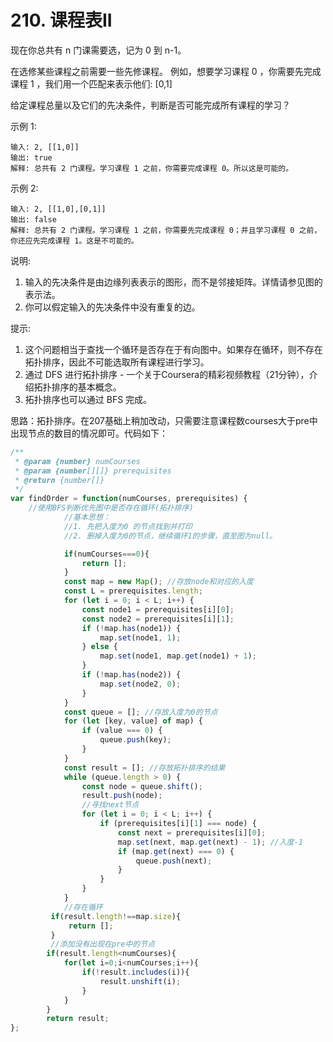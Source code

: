 #  210. 课程表II
现在你总共有 n 门课需要选，记为 0 到 n-1。

在选修某些课程之前需要一些先修课程。 例如，想要学习课程 0 ，你需要先完成课程 1 ，我们用一个匹配来表示他们: [0,1]

给定课程总量以及它们的先决条件，判断是否可能完成所有课程的学习？

示例 1:

    输入: 2, [[1,0]] 
    输出: true
    解释: 总共有 2 门课程。学习课程 1 之前，你需要完成课程 0。所以这是可能的。

示例 2:

    输入: 2, [[1,0],[0,1]]
    输出: false
    解释: 总共有 2 门课程。学习课程 1 之前，你需要先完成​课程 0；并且学习课程 0 之前，你还应先完成课程 1。这是不可能的。

说明:

1. 输入的先决条件是由边缘列表表示的图形，而不是邻接矩阵。详情请参见图的表示法。
2. 你可以假定输入的先决条件中没有重复的边。

提示:

1. 这个问题相当于查找一个循环是否存在于有向图中。如果存在循环，则不存在拓扑排序，因此不可能选取所有课程进行学习。
2. 通过 DFS 进行拓扑排序 - 一个关于Coursera的精彩视频教程（21分钟），介绍拓扑排序的基本概念。
3. 拓扑排序也可以通过 BFS 完成。 

思路：拓扑排序。在207基础上稍加改动，只需要注意课程数courses大于pre中出现节点的数目的情况即可。代码如下：  
```javascript
/**
 * @param {number} numCourses
 * @param {number[][]} prerequisites
 * @return {number[]}
 */
var findOrder = function(numCourses, prerequisites) {
    //使用BFS判断优先图中是否存在循环(拓扑排序)
            //基本思想：
            //1. 先把入度为0 的节点找到并打印
            //2. 删掉入度为0的节点，继续循环1的步骤，直至图为null。

            if(numCourses===0){
                return [];
            }
            const map = new Map(); //存放node和对应的入度
            const L = prerequisites.length;
            for (let i = 0; i < L; i++) {
                const node1 = prerequisites[i][0];
                const node2 = prerequisites[i][1];
                if (!map.has(node1)) {
                    map.set(node1, 1);
                } else {
                    map.set(node1, map.get(node1) + 1);
                }
                if (!map.has(node2)) {
                    map.set(node2, 0);
                }
            }
            const queue = []; //存放入度为0的节点
            for (let [key, value] of map) {
                if (value === 0) {
                    queue.push(key);
                }
            }
            const result = []; //存放拓扑排序的结果
            while (queue.length > 0) {
                const node = queue.shift();
                result.push(node);
                //寻找next节点
                for (let i = 0; i < L; i++) {
                    if (prerequisites[i][1] === node) {
                        const next = prerequisites[i][0];
                        map.set(next, map.get(next) - 1); //入度-1
                        if (map.get(next) === 0) {
                            queue.push(next);
                        }
                    }
                }
            }
            //存在循环
         if(result.length!==map.size){
             return [];
         }
         //添加没有出现在pre中的节点
        if(result.length<numCourses){
            for(let i=0;i<numCourses;i++){
                if(!result.includes(i)){
                    result.unshift(i);
                }
            }
        }
        return result;
};
```